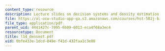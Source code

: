 ```yaml
---
content_type: resource
description: Lecture slides on decision systems and density estimation.
file: https://ol-ocw-studio-app-qa.s3.amazonaws.com/courses/hst-582j-biomedical-signal-and-image-processing-spring-2007/0bfe433e1dcd849ef41d432faa1c3e00_l14_densest.pdf
file_type: application/pdf
parent_uid: 4441427c-7995-6b09-6013-eca4f68a3ec4
resourcetype: Document
title: l14_densest.pdf
uid: 0bfe433e-1dcd-849e-f41d-432faa1c3e00
---
```

